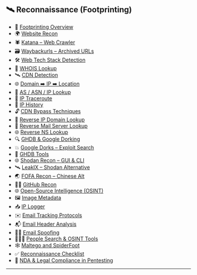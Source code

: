 
## 🛰️ Reconnaissance (Footprinting)

* 🧭 [Footprinting Overview](https://github.com/nikhilpatidar01/Ethical-Hacking/blob/Master/2.%20Reconnaissance%20%28Footprinting%29/01.%20Reconnaissance%20%28Footprinting%29.md)
* 🌍 [Website Recon](https://github.com/nikhilpatidar01/Ethical-Hacking/blob/Master/2.%20Reconnaissance%20%28Footprinting%29/02.%20Website%20Reconnaissance.md)
* 🕷️ [Katana – Web Crawler](https://github.com/nikhilpatidar01/Ethical-Hacking/blob/Master/2.%20Reconnaissance%20%28Footprinting%29/03.%20Katana%20Modern%20Web%20Crawler.md)
* 🗃️ [Waybackurls – Archived URLs](https://github.com/nikhilpatidar01/Ethical-Hacking/blob/Master/2.%20Reconnaissance%20%28Footprinting%29/04.%20Waybackurls%20Archived%20URL%20Extractor.md)
* 🛠️ [Web Tech Stack Detection](https://github.com/nikhilpatidar01/Ethical-Hacking/blob/Master/2.%20Reconnaissance%20%28Footprinting%29/05.%20Websites%20Built%20With.md)
* 🧾 [WHOIS Lookup](https://github.com/nikhilpatidar01/Ethical-Hacking/blob/Master/2.%20Reconnaissance%20%28Footprinting%29/06.%20%20WHOIS%20Lookup.md)
* 🛰️ [CDN Detection](https://github.com/nikhilpatidar01/Ethical-Hacking/blob/Master/2.%20Reconnaissance%20%28Footprinting%29/07.%20Content%20Delivery%20Network%20%28CDN%29.md)
* 🌐 [Domain ➡️ IP ➡️ Location](https://github.com/nikhilpatidar01/Ethical-Hacking/blob/Master/2.%20Reconnaissance%20%28Footprinting%29/08.%20Domain%20Name%20to%20IP%20to%20Location.md)
* 📡 [AS / ASN / IP Lookup](https://github.com/nikhilpatidar01/Ethical-Hacking/blob/Master/2.%20Reconnaissance%20%28Footprinting%29/09.%20Autonomous%20System%20%28AS-ASN-IP%29%20Lookup.md)
* 🧭 [IP Traceroute](https://github.com/nikhilpatidar01/Ethical-Hacking/blob/Master/2.%20Reconnaissance%20%28Footprinting%29/10.%20IP%20Traceroute%20Tool.md)
* 🧠 [IP History](https://github.com/nikhilpatidar01/Ethical-Hacking/blob/Master/2.%20Reconnaissance%20%28Footprinting%29/11.%20IP%20Address%20History.md)
* 🔓 [CDN Bypass Techniques](https://github.com/nikhilpatidar01/Ethical-Hacking/blob/Master/2.%20Reconnaissance%20%28Footprinting%29/12.%20CDN%20Bypass%20-%20Techniques%20.md)
* 🔁 [Reverse IP Domain Lookup](https://github.com/nikhilpatidar01/Ethical-Hacking/blob/Master/2.%20Reconnaissance%20%28Footprinting%29/13.%20Reverse%20IP%20Domain%20Lookup.md)
* 📧 [Reverse Mail Server Lookup](https://github.com/nikhilpatidar01/Ethical-Hacking/blob/Master/2.%20Reconnaissance%20%28Footprinting%29/14.%20Reverse%20Mail%20Server%20Lookup.md)
* 🌐 [Reverse NS Lookup](https://github.com/nikhilpatidar01/Ethical-Hacking/blob/Master/2.%20Reconnaissance%20%28Footprinting%29/15.%20Reverse%20Name%20Server%20%28NS%29%20Lookup.md)
* 🔍 [GHDB & Google Dorking](https://github.com/nikhilpatidar01/Ethical-Hacking/blob/Master/2.%20Reconnaissance%20%28Footprinting%29/16.%20Google%20Hacking%20Database%20%28GHDB%29%20%26%20Google%20Dorking.md)
* 💥 [Google Dorks – Exploit Search](https://github.com/nikhilpatidar01/Ethical-Hacking/blob/Master/2.%20Reconnaissance%20%28Footprinting%29/17.%20Google%20Dorks%20%E2%80%93%20Exploit%20Search%20Techniques.md)
* 🧰 [GHDB Tools](https://github.com/nikhilpatidar01/Ethical-Hacking/blob/Master/2.%20Reconnaissance%20%28Footprinting%29/18.%20Google%20Hacking%20Database%20%28GHDB%29%20Tools.md)
* 🌐 [Shodan Recon – GUI & CLI](https://github.com/nikhilpatidar01/Ethical-Hacking/blob/Master/2.%20Reconnaissance%20%28Footprinting%29/20.%20Shodan%20Recon%20GUI%20and%20CLI.md)
* 🛰️ [LeakIX – Shodan Alternative](https://github.com/nikhilpatidar01/Ethical-Hacking/blob/Master/2.%20Reconnaissance%20%28Footprinting%29/21.%20LeakIX%20Recon.md)
* 🌏 [FOFA Recon – Chinese Alt](https://github.com/nikhilpatidar01/Ethical-Hacking/blob/Master/2.%20Reconnaissance%20%28Footprinting%29/22.%20FOFA%20Recon.md)
* 🧑‍💻 [GitHub Recon](https://github.com/nikhilpatidar01/Ethical-Hacking/blob/Master/2.%20Reconnaissance%20%28Footprinting%29/23.%20GitHub%20Recon.md#-1-github-recon)
* 🌐 [Open-Source Intelligence (OSINT)](https://github.com/nikhilpatidar01/Ethical-Hacking/blob/Master/2.%20Reconnaissance%20%28Footprinting%29/24.%20Open-Source%20Intelligence%20%28OSINT%29.md#-open-source-intelligence-osint)
* 🖼️ [Image Metadata](https://github.com/nikhilpatidar01/Ethical-Hacking/blob/Master/2.%20Reconnaissance%20%28Footprinting%29/25.%20Image%20Metadata.md#-image-metadata)
* 📥 [IP Logger](https://github.com/nikhilpatidar01/Ethical-Hacking/blob/Master/2.%20Reconnaissance%20%28Footprinting%29/26.%20IP%20Logger.md#%EF%B8%8F%EF%B8%8F-what-is-an-ip-logger)
* ✉️ [Email Tracking Protocols](https://github.com/nikhilpatidar01/Ethical-Hacking/blob/Master/2.%20Reconnaissance%20%28Footprinting%29/27.%20Email%20Tracking%20%26%20Protocols.md#%EF%B8%8F-what-is-email)
* 📬 [Email Header Analysis](https://github.com/nikhilpatidar01/Ethical-Hacking/blob/Master/2.%20Reconnaissance%20%28Footprinting%29/28.%20Email%20Header%20Analysis.md#-email-tracking)
* 🕵️‍♂️ [Email Spoofing](https://github.com/nikhilpatidar01/Ethical-Hacking/blob/Master/2.%20Reconnaissance%20%28Footprinting%29/29.%20Email%20Spoofing.md#%EF%B8%8F-email-spoofing)
* 🧑‍🤝‍🧑 [People Search & OSINT Tools](https://github.com/nikhilpatidar01/Ethical-Hacking/blob/Master/2.%20Reconnaissance%20%28Footprinting%29/30.%20People%20Search%20%26%20OSINT%20Tools.md#%EF%B8%8F%EF%B8%8F-people-search--osint-tools)
* 🕸️ [Maltego and SpiderFoot](https://github.com/nikhilpatidar01/Ethical-Hacking/blob/Master/2.%20Reconnaissance%20%28Footprinting%29/31.%20Maltego%20and%20SpiderFoot.md#%EF%B8%8F-reconnaissance-tools-osint--footprinting)
* ✅ [Reconnaissance Checklist](https://github.com/nikhilpatidar01/Ethical-Hacking/blob/Master/2.%20Reconnaissance%20%28Footprinting%29/32.%20Recall%20all%20Reconnaissance%20Checklist.md#%EF%B8%8F-reconnaissance-checklist-footprinting-phase)
* 📜 [NDA & Legal Compliance in Pentesting](https://github.com/nikhilpatidar01/Ethical-Hacking/blob/Master/2.%20Reconnaissance%20%28Footprinting%29/NDA%20and%20Software%20Development%20Environments.md)

---
